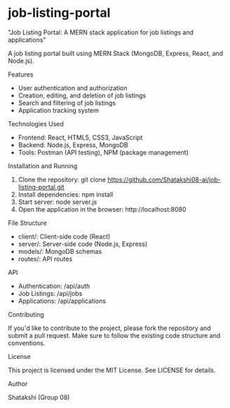 # job-listing-portal
"Job Listing Portal: A MERN stack application for job listings and applications"

A job listing portal built using MERN Stack (MongoDB, Express, React, and Node.js).

Features

- User authentication and authorization
- Creation, editing, and deletion of job listings
- Search and filtering of job listings
- Application tracking system

Technologies Used

- Frontend: React, HTML5, CSS3, JavaScript
- Backend: Node.js, Express, MongoDB
- Tools: Postman (API testing), NPM (package management)

Installation and Running

1. Clone the repository: git clone https://github.com/Shatakshi08-ai/job-listing-portal.git
2. Install dependencies: npm install
3. Start server: node server.js
4. Open the application in the browser: http://localhost:8080

File Structure

- client/: Client-side code (React)
- server/: Server-side code (Node.js, Express)
- models/: MongoDB schemas
- routes/: API routes

API

- Authentication: /api/auth
- Job Listings: /api/jobs
- Applications: /api/applications

Contributing

If you'd like to contribute to the project, please fork the repository and submit a pull request. Make sure to follow the existing code structure and conventions.

License

This project is licensed under the MIT License. See LICENSE for details.

Author

Shatakshi (Group 08)
